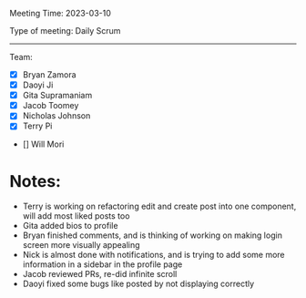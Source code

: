 Meeting Time: 2023-03-10

Type of meeting: Daily Scrum

---

Team:
- [x] Bryan Zamora 
- [x] Daoyi Ji
- [x] Gita Supramaniam
- [x] Jacob Toomey
- [x] Nicholas Johnson
- [x] Terry Pi
- [] Will Mori


# Notes:

- Terry is working on refactoring edit and create post into one component, will add most liked posts too
- Gita added bios to profile
- Bryan finished comments, and is thinking of working on making login screen more visually appealing
- Nick is almost done with notifications, and is trying to add some more information in a sidebar in the profile page
- Jacob reviewed PRs, re-did infinite scroll
- Daoyi fixed some bugs like posted by not displaying correctly
